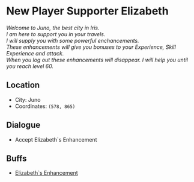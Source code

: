 # New Player Supporter Elizabeth
_Welcome to Juno, the best city in Iris.  
I am here to support you in your travels.  
I will supply you with some powerful enchancements.  
These enhancements will give you bonuses to your Experience, Skill Experience and attack.  
When you log out these enhancements will disappear. I will help you until you reach level 60._

## Location
* City: Juno
* Coordinates: `(578, 865)`

## Dialogue
* Accept Elizabeth`s Enhancement

## Buffs
* [Elizabeth`s Enhancement](/buff/elizabeths-enhancement.md)

